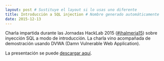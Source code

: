 ```yaml
---
layout: post # Sustituye el layout si lo usas uno diferente
title: Introducción a SQL injection # Nombre generado automáticamente
date: 2015-12-13
---
```


Charla impartida durante las Jornadas HackLab 2015 ([#jhalmeria15](https://twitter.com/search?f=tweets&vertical=default&q=%23jhalmeria15&src=typd))
sobre inyección SQL a modo de introducción. La charla vino acompañada de demostración usando DVWA (Damn Vulnerable Web Application).

La presentación se puede [descargar aquí](https://drive.google.com/file/d/0B8I_GscWCpN_WGwxanVXNnF0aEk/view?usp=sharing).
